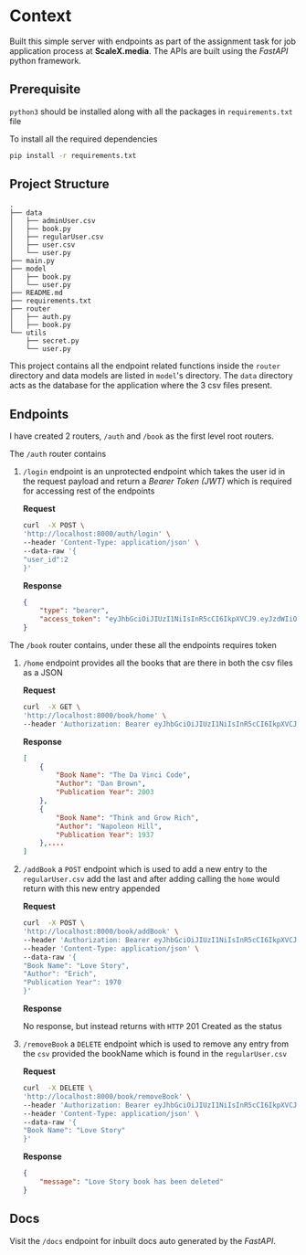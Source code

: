 # Context
Built this simple server with endpoints as part of the assignment task for job application process at **ScaleX.media**. The APIs are built using the *FastAPI* python framework.

## Prerequisite
`python3` should be installed along with all the packages in `requirements.txt` file

To install all the required dependencies
```bash
pip install -r requirements.txt
```

## Project Structure
```
.
├── data
│   ├── adminUser.csv
│   ├── book.py
│   ├── regularUser.csv
│   ├── user.csv
│   └── user.py
├── main.py
├── model
│   ├── book.py
│   └── user.py
├── README.md
├── requirements.txt
├── router
│   ├── auth.py
│   ├── book.py
└── utils
    ├── secret.py
    └── user.py
```
This project contains all the endpoint related functions inside the `router` directory and data models are listed in `model`'s directory. The `data` directory acts as the database for the application where the 3 csv files present.

## Endpoints
I have created 2 routers, `/auth` and `/book` as the first level root routers.

The `/auth` router contains

1. `/login` endpoint is an unprotected endpoint which takes the user id in the request payload and return a *Bearer Token (JWT)* which is required for accessing rest of the endpoints

    **Request**
    ```bash
    curl  -X POST \
    'http://localhost:8000/auth/login' \
    --header 'Content-Type: application/json' \
    --data-raw '{
    "user_id":2
    }'
    ```
    **Response**
    ```json
    {
        "type": "bearer",
        "access_token": "eyJhbGciOiJIUzI1NiIsInR5cCI6IkpXVCJ9.eyJzdWIiOiIyIiwidXNlcm5hbWUiOiJTY2FsZXgiLCJleHAiOjE3MTQ3ODI4MDR9.bF8egGl7wN75W29UxZxaQguT2Jj0WW-63uPJl6cnHu4"
    }
    ```


The `/book` router contains, under these all the endpoints requires token

1. `/home` endpoint provides all the books that are there in both the csv files as a JSON

    **Request**
    ```bash
    curl  -X GET \
    'http://localhost:8000/book/home' \
    --header 'Authorization: Bearer eyJhbGciOiJIUzI1NiIsInR5cCI6IkpXVCJ9.eyJzdWIiOiIyIiwidXNlcm5hbWUiOiJTY2FsZXgiLCJleHAiOjE3MTQ3ODI4MDR9.bF8egGl7wN75W29UxZxaQguT2Jj0WW-63uPJl6cnHu4'
    ```
    **Response**
    ```json
    [
        {
            "Book Name": "The Da Vinci Code",
            "Author": "Dan Brown",
            "Publication Year": 2003
        },
        {
            "Book Name": "Think and Grow Rich",
            "Author": "Napoleon Hill",
            "Publication Year": 1937
        },....
    ]
    ```
2. `/addBook` a `POST` endpoint which is used to add a new entry to the `regularUser.csv` add the last and after adding calling the `home` would return with this new entry appended

    **Request**
    ```bash
    curl  -X POST \
    'http://localhost:8000/book/addBook' \
    --header 'Authorization: Bearer eyJhbGciOiJIUzI1NiIsInR5cCI6IkpXVCJ9.eyJzdWIiOiIyIiwidXNlcm5hbWUiOiJTY2FsZXgiLCJleHAiOjE3MTQ3ODI4MDR9.bF8egGl7wN75W29UxZxaQguT2Jj0WW-63uPJl6cnHu4' \
    --header 'Content-Type: application/json' \
    --data-raw '{
    "Book Name": "Love Story",
    "Author": "Erich",
    "Publication Year": 1970
    }'
    ```
    **Response**

    No response, but instead returns with `HTTP` 201 Created as the status
3. `/removeBook` a `DELETE` endpoint which is used to remove any entry from the `csv` provided the bookName which is found in the `regularUser.csv`

    **Request**
    ```bash
    curl  -X DELETE \
    'http://localhost:8000/book/removeBook' \
    --header 'Authorization: Bearer eyJhbGciOiJIUzI1NiIsInR5cCI6IkpXVCJ9.eyJzdWIiOiIyIiwidXNlcm5hbWUiOiJTY2FsZXgiLCJleHAiOjE3MTQ3ODI4MDR9.bF8egGl7wN75W29UxZxaQguT2Jj0WW-63uPJl6cnHu4' \
    --header 'Content-Type: application/json' \
    --data-raw '{
    "Book Name": "Love Story"
    }'
    ```
    **Response**
    ```json
    {
        "message": "Love Story book has been deleted"
    }
    ```

## Docs
Visit the `/docs` endpoint for inbuilt docs auto generated by the *FastAPI*.
